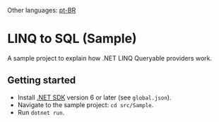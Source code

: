 Other languages: [pt-BR](./docs/REAMDE.pt-BR.md)

# LINQ to SQL (Sample)
A sample project to explain how .NET LINQ Queryable providers work.

## Getting started
- Install [.NET SDK](https://dotnet.microsoft.com) version 6 or later (see `global.json`).
- Navigate to the sample project: `cd src/Sample`.
- Run `dotnet run`.
